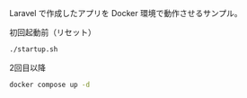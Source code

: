 Laravel で作成したアプリを Docker 環境で動作させるサンプル。

初回起動前（リセット）
```bash
./startup.sh
```

2回目以降
```bash
docker compose up -d
```
